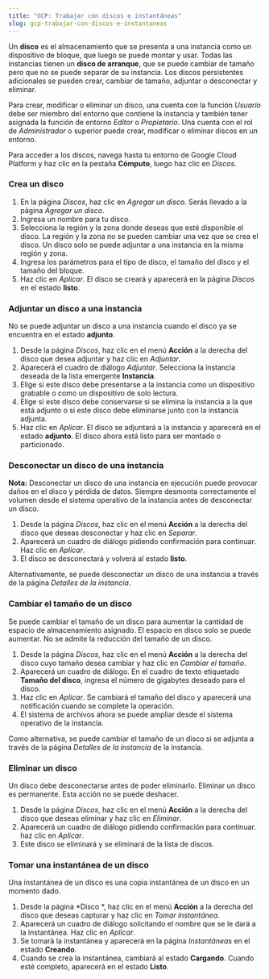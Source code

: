 ```yaml
---
title: "GCP: Trabajar con discos e instantáneas"
slug: gcp-trabajar-con-discos-e-instantaneas
---
```



Un **disco** es el almacenamiento que se presenta a una instancia como un dispositivo de bloque, que luego se puede montar y usar. Todas las instancias tienen un **disco de arranque**, que se puede cambiar de tamaño pero que no se puede separar de su instancia. Los discos persistentes adicionales se pueden crear, cambiar de tamaño, adjuntar o desconectar y eliminar.

Para crear, modificar o eliminar un disco, una cuenta con la función *Usuario* debe ser miembro del entorno que contiene la instancia y también tener asignada la función de entorno *Editor* o *Propietario*. Una cuenta con el rol de *Administrador* o superior puede crear, modificar o eliminar discos en un entorno.

Para acceder a los discos, navega hasta tu entorno de Google Cloud Platform y haz clic en la pestaña **Cómputo**, luego haz clic en *Discos*.

### Crea un disco

1. En la página *Discos*, haz clic en *Agregar un disco*. Serás llevado a la página *Agregar un disco*.
1. Ingresa un nombre para tu disco.
1. Selecciona la región y la zona donde deseas que esté disponible el disco. La región y la zona no se pueden cambiar una vez que se crea el disco. Un disco solo se puede adjuntar a una instancia en la misma región y zona.
1. Ingresa los parámetros para el tipo de disco, el tamaño del disco y el tamaño del bloque.
1. Haz clic en *Aplicar*. El disco se creará y aparecerá en la página *Discos* en el estado **listo**.

### Adjuntar un disco a una instancia

No se puede adjuntar un disco a una instancia cuando el disco ya se encuentra en el estado **adjunto**.

1. Desde la página *Discos*, haz clic en el menú **Acción** a la derecha del disco que desea adjuntar y haz clic en *Adjuntar*.
1. Aparecerá el cuadro de diálogo *Adjuntar*. Selecciona la instancia deseada de la lista emergente **Instancia**.
1. Elige si este disco debe presentarse a la instancia como un dispositivo grabable o como un dispositivo de solo lectura.
1. Elige si este disco debe conservarse si se elimina la instancia a la que está adjunto o si este disco debe eliminarse junto con la instancia adjunta.
1. Haz clic en *Aplicar*. El disco se adjuntará a la instancia y aparecerá en el estado **adjunto**. El disco ahora está listo para ser montado o particionado.

### Desconectar un disco de una instancia

**Nota:** Desconectar un disco de una instancia en ejecución puede provocar daños en el disco y pérdida de datos. Siempre desmonta correctamente el volumen desde el sistema operativo de la instancia antes de desconectar un disco.

1. Desde la página *Discos*, haz clic en el menú **Acción** a la derecha del disco que deseas desconectar y haz clic en *Separar*.
1. Aparecerá un cuadro de diálogo pidiendo confirmación para continuar. Haz clic en *Aplicar*.
1. El disco se desconectará y volverá al estado **listo**.

Alternativamente, se puede desconectar un disco de una instancia a través de la página *Detalles de la instancia*.

### Cambiar el tamaño de un disco

Se puede cambiar el tamaño de un disco para aumentar la cantidad de espacio de almacenamiento asignado. El espacio en disco solo se puede aumentar. No se admite la reducción del tamaño de un disco.

1. Desde la página *Discos*, haz clic en el menú **Acción** a la derecha del disco cuyo tamaño desea cambiar y haz clic en *Cambiar el tamaño*.
1. Aparecerá un cuadro de diálogo. En el cuadro de texto etiquetado **Tamaño del disco**, ingresa el número de gigabytes deseado para el disco.
1. Haz clic en *Aplicar*. Se cambiará el tamaño del disco y aparecerá una notificación cuando se complete la operación.
1. El sistema de archivos ahora se puede ampliar desde el sistema operativo de la instancia.

Como alternativa, se puede cambiar el tamaño de un disco si se adjunta a través de la página *Detalles de la instancia* de la instancia.

### Eliminar un disco

Un disco debe desconectarse antes de poder eliminarlo. Eliminar un disco es permanente. Esta acción no se puede deshacer.

1. Desde la página *Discos*, haz clic en el menú **Acción** a la derecha del disco que deseas eliminar y haz clic en *Eliminar*.
1. Aparecerá un cuadro de diálogo pidiendo confirmación para continuar. haz clic en *Aplicar*.
1. Este disco se eliminará y se eliminará de la lista de discos.

### Tomar una instantánea de un disco

Una instantánea de un disco es una copia instantánea de un disco en un momento dado.

1. Desde la página *Disco *, haz clic en el menú **Acción** a la derecha del disco que deseas capturar y haz clic en *Tomar instantánea*.
1. Aparecerá un cuadro de diálogo solicitando el nombre que se le dará a la instantánea. Haz clic en *Aplicar*.
1. Se tomará la instantánea y aparecerá en la página *Instantáneas* en el estado **Creando**.
1. Cuando se crea la instantánea, cambiará al estado **Cargando**. Cuando esté completo, aparecerá en el estado **Listo**.
